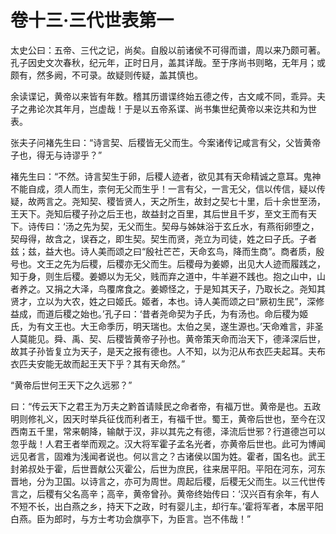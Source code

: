 # 卷十三·三代世表第一

太史公曰：五帝、三代之记，尚矣。自殷以前诸侯不可得而谱，周以来乃颇可著。孔子因史文次春秋，纪元年，正时日月，盖其详哉。至于序尚书则略，无年月；或颇有，然多阙，不可录。故疑则传疑，盖其慎也。

余读谍记，黄帝以来皆有年数。稽其历谱谍终始五德之传，古文咸不同，乖异。夫子之弗论次其年月，岂虚哉！于是以五帝系谍、尚书集世纪黄帝以来讫共和为世表。

张夫子问褚先生曰：“诗言契、后稷皆无父而生。今案诸传记咸言有父，父皆黄帝子也，得无与诗谬乎？”

褚先生曰：“不然。诗言契生于卵，后稷人迹者，欲见其有天命精诚之意耳。鬼神不能自成，须人而生，柰何无父而生乎！一言有父，一言无父，信以传信，疑以传疑，故两言之。尧知契、稷皆贤人，天之所生，故封之契七十里，后十余世至汤，王天下。尧知后稷子孙之后王也，故益封之百里，其后世且千岁，至文王而有天下。诗传曰：‘汤之先为契，无父而生。契母与姊妹浴于玄丘水，有燕衔卵堕之，契母得，故含之，误吞之，即生契。契生而贤，尧立为司徒，姓之曰子氏。子者兹；兹，益大也。诗人美而颂之曰“殷社芒芒，天命玄鸟，降而生商”。商者质，殷号也。文王之先为后稷，后稷亦无父而生。后稷母为姜嫄，出见大人迹而履践之，知于身，则生后稷。姜嫄以为无父，贱而弃之道中，牛羊避不践也。抱之山中，山者养之。又捐之大泽，鸟覆席食之。姜嫄怪之，于是知其天子，乃取长之。尧知其贤才，立以为大农，姓之曰姬氏。姬者，本也。诗人美而颂之曰“厥初生民”，深修益成，而道后稷之始也。’孔子曰：‘昔者尧命契为子氏，为有汤也。命后稷为姬氏，为有文王也。大王命季历，明天瑞也。太伯之吴，遂生源也。’天命难言，非圣人莫能见。舜、禹、契、后稷皆黄帝子孙也。黄帝策天命而治天下，德泽深后世，故其子孙皆复立为天子，是天之报有德也。人不知，以为氾从布衣匹夫起耳。夫布衣匹夫安能无故而起王天下乎？其有天命然。”

“黄帝后世何王天下之久远邪？”

曰：“传云天下之君王为万夫之黔首请赎民之命者帝，有福万世。黄帝是也。五政明则修礼义，因天时举兵征伐而利者王，有福千世。蜀王，黄帝后世也，至今在汉西南五千里，常来朝降，输献于汉，非以其先之有德，泽流后世邪？行道德岂可以忽乎哉！人君王者举而观之。汉大将军霍子孟名光者，亦黄帝后世也。此可为博闻远见者言，固难为浅闻者说也。何以言之？古诸侯以国为姓。霍者，国名也。武王封弟叔处于霍，后世晋献公灭霍公，后世为庶民，往来居平阳。平阳在河东，河东晋地，分为卫国。以诗言之，亦可为周世。周起后稷，后稷无父而生。以三代世传言之，后稷有父名高辛；高辛，黄帝曾孙。黄帝终始传曰：‘汉兴百有余年，有人不短不长，出白燕之乡，持天下之政，时有婴儿主，却行车。’霍将军者，本居平阳白燕。臣为郎时，与方士考功会旗亭下，为臣言。岂不伟哉！”
